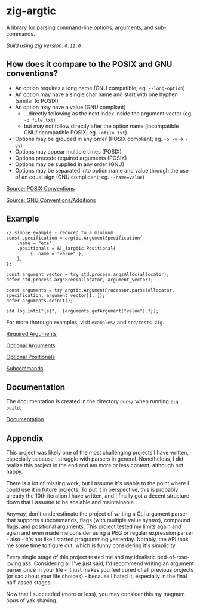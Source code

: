 # zig-argtic

A library for parsing command-line options, arguments, and sub-commands.

_Build using zig version: `0.12.0`_

## How does it compare to the POSIX and GNU conventions?

- An option requires a long name (GNU compatible; eg. `--long-option`)
- An option may have a single char name and start with one hyphen (similar to POSIX)
- An option may have a value (GNU compliant)
  - ...directly following as the next index inside the argument vector (eg. `-o file.txt`)
  - but may not follow directly after the option name (incompatible GNU/incompatible POSIX; eg. `-ofile.txt`)
- Options may be grouped in any order (POSIX compliant; eg. `-o -v` -> `-ov`)
- Options may appear multiple times (POSIX)
- Options precede required arguments (POSIX)
- Options may be supplied in any order (GNU)
- Options may be separated into option name and value through the use of an equal sign (GNU complicant; eg. `--name=value`)

[Source: POSIX Conventions](http://www.iitk.ac.in/esc101/05Aug/tutorial/essential/attributes/_posix.html)

[Source: GNU Conventions/Additions](https://www.gnu.org/software/libc/manual/html_node/Argument-Syntax.html)

## Example

```zig
// simple example - reduced to a minimum
const specification = argtic.ArgumentSpecification{
    .name = "exe",
    .positionals = &[_]argtic.Positional{
        .{ .name = "value" },
    },
};

const argument_vector = try std.process.argsAlloc(allocator);
defer std.process.argsFree(allocator, argument_vector);

const arguments = try argtic.ArgumentProcessor.parse(allocator, specification, argument_vector[1..]);
defer arguments.deinit();

std.log.info("{s}", .{arguments.getArgument("value").?});
```

For more thorough examples, visit `examples/` and `src/tests.zig`.

[Required Arguments](https://github.com/DISTREAT/zig-argtic/blob/master/examples/positionals.zig)

[Optional Arguments](https://github.com/DISTREAT/zig-argtic/blob/master/examples/optionals.zig)

[Optional Positionals](https://github.com/DISTREAT/zig-argtic/blob/master/examples/extra_positionals.zig)

[Subcommands](https://github.com/DISTREAT/zig-argtic/blob/master/examples/subcommands.zig)

## Documentation

The documentation is created in the directory `docs/` when running `zig build`.

[Documentation](https://distreat.github.io/zig-argtic/)

## Appendix

This project was likely one of the most challenging projects I have written, especially because I struggle with parsers in general. Nonetheless, I did realize this project in the end and am more or less content, although not happy.

There is a lot of missing work, but I assume it's usable to the point where I could use it in future projects. To put it in perspective, this is probably already the 10th iteration I have written, and I finally got a decent structure down that I assume to be scalable and maintainable.

Anyway, don't underestimate the project of writing a CLI argument parser that supports subcommands, flags (with multiple value syntax), compound flags, and positional arguments. This project tested my limits again and agian and even made me consider using a PEG or regular expression parser - also - it's not like I started programming yesterday. Notably, the API took me some time to figure out, which is funny considering it's simplicity.

Every single stage of this project tested me and my idealistic bed-of-rose-loving ass. Considering all I've just said, I'd recommend writing an argument parser once in your life - it just makes you feel cured of all previous projects (or sad about your life choices) - because I hated it, especially in the final half-assed stages.

Now that I succeeded (more or less), you may consider this my magnum opus of yak shaving.
